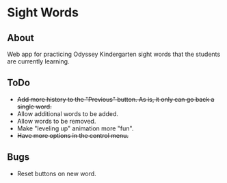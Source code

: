 # Sight Words

## About
Web app for practicing Odyssey Kindergarten sight words that the students are currently learning.

## ToDo
- ~~Add more history to the "Previous" button. As is, it only can go back a single word.~~
- Allow additional words to be added.
- Allow words to be removed.
- Make "leveling up" animation more "fun".
- ~~Have more options in the control menu.~~

## Bugs
- Reset buttons on new word.